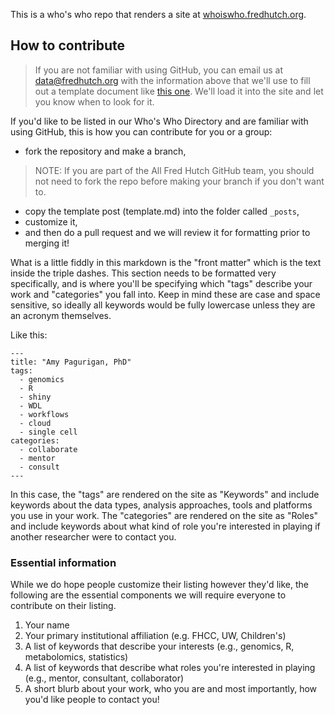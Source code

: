 This is a who's who repo that renders a site at [whoiswho.fredhutch.org](https://whoiswho.fredhutch.org).


## How to contribute
>If you are not familiar with using GitHub, you can email us at data@fredhutch.org with the information above that we'll use to fill out a template document like [this one](https://github.com/FredHutch/who-is-who/blob/main/template.md).  We'll load it into the site and let you know when to look for it.  

If you'd like to be listed in our Who's Who Directory and are familiar with using GitHub, this is how you can contribute for you or a group:

- fork the repository and make a branch,
> NOTE: If you are part of the All Fred Hutch GitHub team, you should not need to fork the repo before making your branch if you don't want to.  
- copy the template post (template.md) into the folder called `_posts`, 
- customize it,
- and then do a pull request and we will review it for formatting prior to merging it!

What is a little fiddly in this markdown is the "front matter" which is the text inside the triple dashes.  This section needs to be formatted very specifically, and is where you'll be specifying which "tags" describe your work and "categories" you fall into.  Keep in mind these are case and space sensitive, so ideally all keywords would be fully lowercase unless they are an acronym themselves.  

Like this:

```
---
title: "Amy Pagurigan, PhD"
tags:
  - genomics
  - R
  - shiny
  - WDL
  - workflows
  - cloud
  - single cell
categories: 
  - collaborate
  - mentor
  - consult
---
```

In this case, the "tags" are rendered on the site as "Keywords" and include keywords about the data types, analysis approaches, tools and platforms you use in your work.  The "categories" are rendered on the site as "Roles" and include keywords about what kind of role you're interested in playing if another researcher were to contact you.  

### Essential information
While we do hope people customize their listing however they'd like, the following are the essential components we will require everyone to contribute on their listing.  

1.  Your name
2.  Your primary institutional affiliation (e.g. FHCC, UW, Children's)
3.  A list of keywords that describe your interests (e.g., genomics, R, metabolomics, statistics)
4.  A list of keywords that describe what roles you're interested in playing (e.g., mentor, consultant, collaborator)
5.  A short blurb about your work, who you are and most importantly, how you'd like people to contact you!

